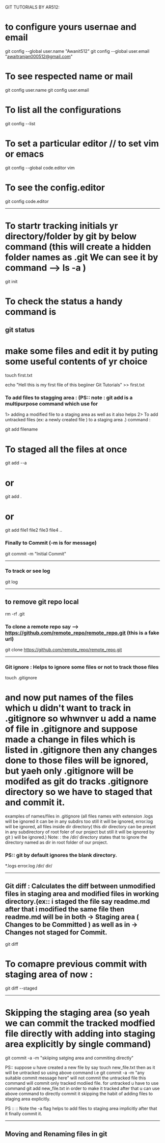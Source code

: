 GIT TUTORIALS BY AR512:

# to configure yours usernae and email
git config --global user.name "Awanit512"
git config --global user.email "awaitranjan000512@gmail.com"

# To see respected name or mail
git config user.name
git config user.email

# To list all the configurations 
git config --list

# To set a particular editor   // to set vim or emacs
git config --global code.editor vim  

# To see the config.editor 
git config code.editor



-------------------------------------------------------------------------------------------------------------------------------------------------------
# To startr tracking initials yr directory/folder by git by below command (this will create a hidden folder names as .git We can see it by command   --> ls -a )
git init   


# To check the status a handy command is 
git status
-------------------------------------------------------------------------------------------------------------------------------------------------------



# make some files and edit it by puting some useful contents of yr choice
touch first.txt

echo "Hell this is my first file of this begiiner Git Tutorials" >> first.txt




### To add files to stagging area :  (PS:: note : git add is a multipurpose command which use for 
1> adding a modified file to a staging area as well as it also helps 
2> To add untracked files (ex: a newly created file ) to a staging area .)
command :

git add filename

# To staged all the files at once
git add --a

# or 

git add .

# or 

git add file1 file2 file3 file4 ..




### Finally to Commit (-m is for message)
git commit -m "Initial Commit"



-------------------------------------------------------------------------------------------------------------------------------------------------

### To track or see log
git log

-------------------------------------------------------------------------------------------------------------------------------------------------



## to remove git repo local
rm -rf .git

### To clone a remote repo say --> https://github.com/remote_repo/remote_repo.git  (this is a fake url)
git clone https://github.com/remote_repo/remote_repo.git 	



----------------------------------------------------------------------------------------------------------------------------------------------------------------



### Git ignore : Helps to ignore some files or not to track those files

touch .gitignore

# and now put names of the files which u didn't want to track in .gitignore so whwnver u add a name of file in .gitignore and suppose made a change in files which is listed in .gitignore then any changes done to those files will be ignored, but yaeh only .gitignore will be modifed as git do tracks .gitignore directory so we have to staged that and commit it.

examples of names/files in .gitignore  (all files names with extension .logs will be ignored it can be in any subdirs too still it will be ignored, error.log will be ignored, all files inside dir directory( this dir directory can be presnt in any subdirectory of root foler of our project but still it will be ignored by git ) will be ignored.)
Note: : the /dir/ directory states that to ignore the directory named as dir in root folder of our project.

### PS:: git by default ignores the blank directory.
*.logs
error.log
/dir/
dir/    


----------------------------------------------------------------------------------------------------------------------------------------------------------------


## Git diff  : Calculates the diff between unmodified files in staging area and modified files in working directory.(ex:: i staged the file say readme.md after that i modified the same file then readme.md will be in both -> Staging area ( Changes to be Committed ) as well as in -> Changes not staged for Commit. 

git diff

# To comapre previous commit with staging area of now :
git diff --staged

----------------------------------------------------------------------------------------------------------------------------------------------------------------



# Skipping the staging area (so yeah we can commit the tracked modfied file directly with adding into staging area explicitly by single command)

git commit -a -m "skiiping satging area and commiting directly"

PS:: suppose u have created a new file by say touch new_file.txt then as it will be untracked so using above command i.e git commit -a -m "any suitable commit message here"  will not commit the untracked file this command will commit only tracked modiied file. for untracked u have to use command git add new_file.txt in order to make it tracked after that u can use above command to directly commit it skipping the habit of adding files to staging area explicitly. 


PS :: :: Note the -a flag helps to add files to staging area implicitly after that it finally commit it.  


----------------------------------------------------------------------------------------------------------------------------------------------------------------



## Moving and Renaming files in git


